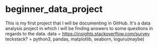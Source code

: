 # beginner_data_project
This is my first project that I will be documenting in GitHub.
It's a data analysis project in which i will be finding answers to some questions in regards to the data.
data = https://insights.stackoverflow.com/survey
teckstack? = python3, pandas, matplotlib, seaborn, loguru(maybe)

